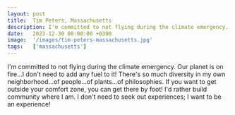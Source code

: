 ```yaml
---
layout: post
title:  Tim Peters, Massachusetts
description: I'm committed to not flying during the climate emergency. Our planet is on fire...I don't need to add any fuel to it! There's so much diversity in my ...
date:   2023-12-30 00:00:00 +0300
image:  '/images/tim-peters-massachusetts.jpg'
tags:   ['massachusetts']
---
```

I'm committed to not flying during the climate emergency. Our planet is on fire...I don't need to add any fuel to it! There's so much diversity in my own neighborhood...of people...of plants...of philosophies. If you want to get outside your comfort zone, you can get there by foot! I'd rather build community where I am. I don't need to seek out experiences; I want to be an experience!

